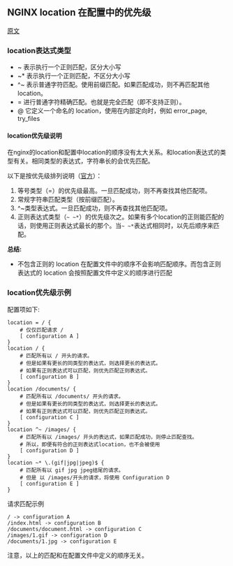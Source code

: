 ## NGINX location 在配置中的优先级

[原文](http://www.bo56.com/nginx-location%E5%9C%A8%E9%85%8D%E7%BD%AE%E4%B8%AD%E7%9A%84%E4%BC%98%E5%85%88%E7%BA%A7/)

### location表达式类型

- ~ 表示执行一个正则匹配，区分大小写
- ~* 表示执行一个正则匹配，不区分大小写
- ^~ 表示普通字符匹配。使用前缀匹配。如果匹配成功，则不再匹配其他location。
- = 进行普通字符精确匹配。也就是完全匹配（即不支持正则）。
- @ 它定义一个命名的 location，使用在内部定向时，例如 error_page, try_files


#### location优先级说明

在nginx的location和配置中location的顺序没有太大关系。和location表达式的类型有关。相同类型的表达式，字符串长的会优先匹配。

以下是按优先级排列说明（[官方](http://wiki.nginx.org/HttpCoreModuleChs#location)）：

1. 等号类型（=）的优先级最高。一旦匹配成功，则不再查找其他匹配项。
1. 常规字符串匹配类型（按前缀匹配）。
1. ^~类型表达式。一旦匹配成功，则不再查找其他匹配项。
1. 正则表达式类型（`~ ~*`）的优先级次之。如果有多个location的正则能匹配的话，则使用正则表达式最长的那个。当`~ ~*`表达式相同时，以先后顺序来匹配。

**总结:**

- 不包含正则的 location 在配置文件中的顺序不会影响匹配顺序。而包含正则表达式的 location 会按照配置文件中定义的顺序进行匹配

### location优先级示例

配置项如下:

```shell
location = / {
    # 仅仅匹配请求 /
    [ configuration A ]
}
location / {
    # 匹配所有以 / 开头的请求。
    # 但是如果有更长的同类型的表达式，则选择更长的表达式。
    # 如果有正则表达式可以匹配，则优先匹配正则表达式。
    [ configuration B ]
}
location /documents/ {
    # 匹配所有以 /documents/ 开头的请求。
    # 但是如果有更长的同类型的表达式，则选择更长的表达式。
    # 如果有正则表达式可以匹配，则优先匹配正则表达式。
    [ configuration C ]
}
location ^~ /images/ {
    # 匹配所有以 /images/ 开头的表达式，如果匹配成功，则停止匹配查找。
    # 所以，即便有符合的正则表达式location，也不会被使用
    [ configuration D ]
}
location ~* \.(gif|jpg|jpeg)$ {
    # 匹配所有以 gif jpg jpeg结尾的请求。
    # 但是 以 /images/开头的请求，将使用 Configuration D
    [ configuration E ]
}
```
请求匹配示例

```shell
/ -> configuration A
/index.html -> configuration B
/documents/document.html -> configuration C
/images/1.gif -> configuration D
/documents/1.jpg -> configuration E
```
注意，以上的匹配和在配置文件中定义的顺序无关。